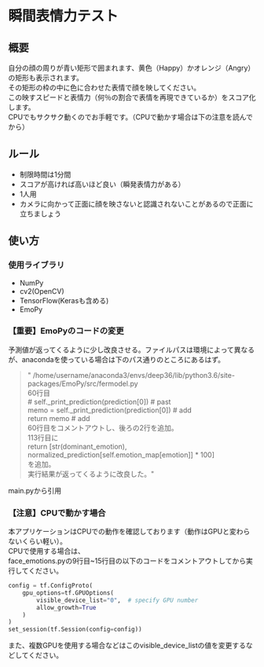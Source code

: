 瞬間表情力テスト
==

## 概要
自分の顔の周りが青い矩形で囲まれます、黄色（Happy）かオレンジ（Angry）の矩形も表示されます。  
その矩形の枠の中に色に合わせた表情で顔を映してください。  
この映すスピードと表情力（何％の割合で表情を再現できているか）をスコア化します。  
CPUでもサクサク動くのでお手軽です。（CPUで動かす場合は下の注意を読んでから）

## ルール
* 制限時間は1分間
* スコアが高ければ高いほど良い（瞬発表情力がある）
* 1人用
* カメラに向かって正面に顔を映さないと認識されないことがあるので正面に立ちましょう

## 使い方
### 使用ライブラリ
* NumPy
* cv2(OpenCV)
* TensorFlow(Kerasも含める)
* EmoPy

### 【重要】EmoPyのコードの変更  
予測値が返ってくるように少し改良させる。ファイルパスは環境によって異なるが、anacondaを使っている場合は下のパス通りのところにあるはず。
>"
/home/username/anaconda3/envs/deep36/lib/python3.6/site-packages/EmoPy/src/fermodel.py  
60行目  
        # self._print_prediction(prediction[0]) # past  
        memo = self._print_prediction(prediction[0])  # add  
        return memo  # add  
60行目をコメントアウトし、後ろの2行を追加。  
113行目に  
        return [str(dominant_emotion), normalized_prediction[self.emotion_map[emotion]] * 100]  
を追加。  
実行結果が返ってくるように改良した。"  

main.pyから引用  

### 【注意】CPUで動かす場合
本アプリケーションはCPUでの動作を確認しております（動作はGPUと変わらないくらい軽い）。  
CPUで使用する場合は、  
face_emotions.pyの9行目~15行目の以下のコードをコメントアウトしてから実行してください。
```face_emotion.py
config = tf.ConfigProto(
    gpu_options=tf.GPUOptions(
        visible_device_list="0",  # specify GPU number
        allow_growth=True
    )
)
set_session(tf.Session(config=config))
```
また、複数GPUを使用する場合などはこのvisible_device_listの値を変更するなどしてください。
